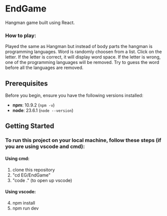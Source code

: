 # EndGame

Hangman game built using React.

### How to play:

Played the same as Hangman but instead of body parts the hangman is programming languages. Word is randomly choosen from a list. Click on the letter. If the letter is correct, it will display word space. If the letter is wrong, one of the programming languages will be removed. Try to guess the word before all the languages are removed.

## Prerequisites

Before you begin, ensure you have the following versions installed:

- **npm**: 10.9.2 (`npm -v`)
- **node**: 23.6.1 (`node --version`)

## Getting Started

### To run this project on your local machine, follow these steps (if you are using vscode and cmd):

#### Using cmd:

1. clone this repository
2. "cd EG/EndGame"
3. "code ." (to open up vscode)

#### Using vscode:

4. npm install
5. npm run dev
